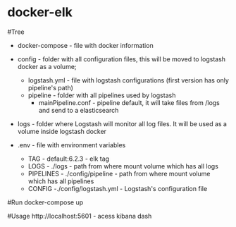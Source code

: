 # docker-elk

#Tree

* docker-compose - file with docker information


* config - folder with all configuration files, this will be moved to logstash docker as a volume;
	
	* logstash.yml - file with logstash configurations (first version has only pipeline's path)
	* pipeline  - folder with all pipelines used by logstash
		* mainPipeline.conf - pipeline default, it will take files from /logs and send to a elasticsearch

* logs - folder where Logstash will monitor all log files. It will be used as a volume inside logstash docker


* .env - file with environment variables
	* TAG - default:6.2.3 			- elk tag
	* LOGS - ./logs 				- path from where mount volume which has all logs
	* PIPELINES - ./config/pipeline - path from where mount volume which has all pipelines
	* CONFIG -./config/logstash.yml - Logstash's configuration file

#Run
	docker-compose up


#Usage
	http://localhost:5601 - acess kibana dash